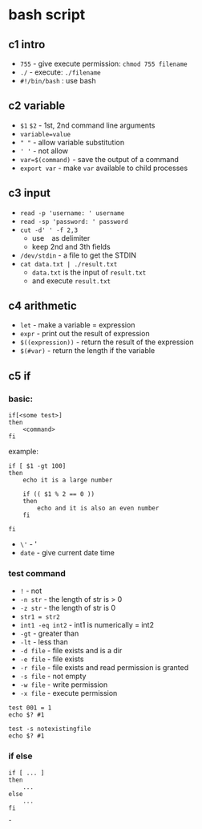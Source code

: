 # bash script
## c1 intro
- `755` - give execute permission: `chmod 755 filename`
- `./` - execute: `./filename`
- `#!/bin/bash` : use bash

## c2 variable
- `$1` `$2` - 1st, 2nd command line arguments
- `variable=value`
- `" "` - allow variable substitution
- `' '` - not allow
- `var=$(command)` - save the output of a command
- `export var` - make `var` available to child processes

## c3 input
- `read -p 'username: ' username`
- `read -sp 'password: ' password`
- `cut -d' ' -f 2,3`    
	- use ` ` as delimiter  
	- keep 2nd and 3th fields
- `/dev/stdin` - a file to get the STDIN
- `cat data.txt | ./result.txt`  
	- `data.txt` is the input of `result.txt`
	- and execute `result.txt` 

## c4 arithmetic
- `let` - make a variable = expression
- `expr` - print out the result of expression
- `$((expression))` - return the result of the expression
- `$(#var)` - return the length if the variable

## c5 if
### basic:  

```
if[<some test>]
then
	<command>
fi
```
example:

```
if [ $1 -gt 100]
then
	echo it is a large number
	
	if (( $1 % 2 == 0 ))
	then
		echo and it is also an even number
	fi

fi
```

- `\'` - '
- `date` - give current date time

### test command
- `!` - not
- `-n str` - the length of str is > 0
- `-z str` - the length of str is 0
- `str1 = str2`
- `int1 -eq int2` - int1 is numerically = int2
- `-gt` - greater than
- `-lt` - less than
- `-d file` - file exists and is a dir
- `-e file` - file exists
- `-r file` - file exists and read permission is granted
- `-s file` - not empty
- `-w file` - write permission
- `-x file` - execute permission

```
test 001 = 1
echo $? #1

test -s notexistingfile
echo $? #1
```
 
### if else

```
if [ ... ]
then
	...
else
	...
fi
```

¯
